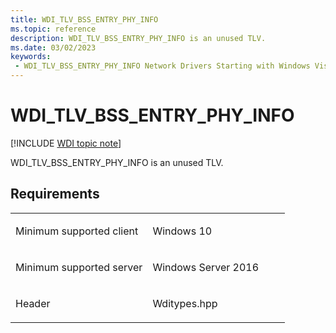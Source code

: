 ```yaml
---
title: WDI_TLV_BSS_ENTRY_PHY_INFO
ms.topic: reference
description: WDI_TLV_BSS_ENTRY_PHY_INFO is an unused TLV.
ms.date: 03/02/2023
keywords:
 - WDI_TLV_BSS_ENTRY_PHY_INFO Network Drivers Starting with Windows Vista
---
```


# WDI\_TLV\_BSS\_ENTRY\_PHY\_INFO

[!INCLUDE [WDI topic note](../includes/wdi-version-warning.md)]


WDI\_TLV\_BSS\_ENTRY\_PHY\_INFO is an unused TLV.

## Requirements

<table>
<colgroup>
<col width="50%" />
<col width="50%" />
</colgroup>
<tbody>
<tr class="odd">
<td><p>Minimum supported client</p></td>
<td><p>Windows 10</p></td>
</tr>
<tr class="even">
<td><p>Minimum supported server</p></td>
<td><p>Windows Server 2016</p></td>
</tr>
<tr class="odd">
<td><p>Header</p></td>
<td>Wditypes.hpp</td>
</tr>
</tbody>
</table>

 

 




